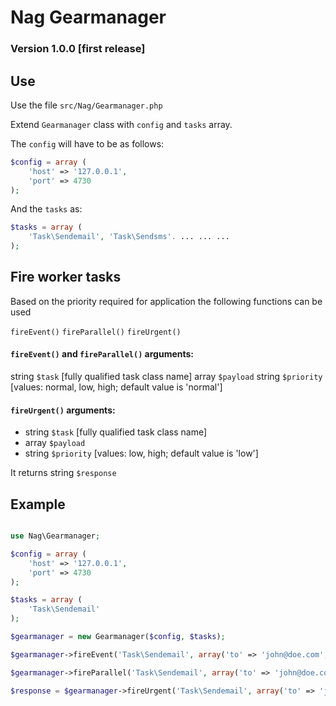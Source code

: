 Nag Gearmanager
===================

### Version 1.0.0 [first release]

## Use

Use the file ``src/Nag/Gearmanager.php``

Extend ``Gearmanager`` class with ``config`` and ``tasks`` array.

The ``config`` will have to be as follows:

```php
$config = array (
    'host' => '127.0.0.1',
    'port' => 4730
);
```

And the ``tasks`` as:
```php
$tasks = array (
    'Task\Sendemail', 'Task\Sendsms'. ... ... ...
);
```

## Fire worker tasks

Based on the priority required for application the following functions can be used

``fireEvent()``
``fireParallel()``
``fireUrgent()``

#### ``fireEvent()`` and ``fireParallel()`` arguments:

string ``$task`` [fully qualified task class name]
array ``$payload``
string ``$priority`` [values: normal, low, high; default value is 'normal']

#### ``fireUrgent()`` arguments:

* string ``$task`` [fully qualified task class name]
* array ``$payload``
* string ``$priority`` [values: low, high; default value is 'low']

It returns string ``$response``

## Example

```php

use Nag\Gearmanager;

$config = array (
    'host' => '127.0.0.1',
    'port' => 4730
);

$tasks = array (
    'Task\Sendemail'
);

$gearmanager = new Gearmanager($config, $tasks);

$gearmanager->fireEvent('Task\Sendemail', array('to' => 'john@doe.com', 'msg' => 'Hello!'), 'normal');

$gearmanager->fireParallel('Task\Sendemail', array('to' => 'john@doe.com', 'msg' => 'Hello!'), 'low');

$response = $gearmanager->fireUrgent('Task\Sendemail', array('to' => 'john@doe.com', 'msg' => 'Hello!'), 'high');

```